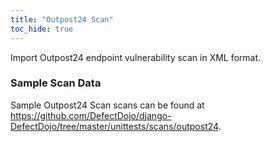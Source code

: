 ```yaml
---
title: "Outpost24 Scan"
toc_hide: true
---
```

Import Outpost24 endpoint vulnerability scan in XML format.
### Sample Scan Data
Sample Outpost24 Scan scans can be found at https://github.com/DefectDojo/django-DefectDojo/tree/master/unittests/scans/outpost24.